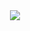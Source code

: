 


<div align="center">
<a href="https://clustrmaps.com/site/1bqgy" title="Visit tracker"><img src="//www.clustrmaps.com/map_v2.png?d=Yb9V_k_ECzoks-zfgOhY0hfdgXRA-fEeX4MocOF_Of8&cl=ffffff"></a> 
</div>